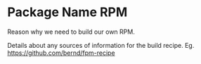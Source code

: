 # Package Name RPM

Reason why we need to build our own RPM.

Details about any sources of information for the build recipe.
Eg. https://github.com/bernd/fpm-recipe
